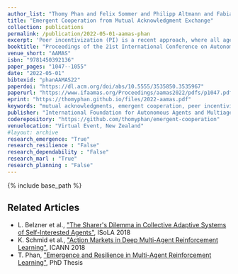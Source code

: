 ```yaml
---
author_list: "Thomy Phan and Felix Sommer and Philipp Altmann and Fabian Ritz and Lenz Belzner and Claudia Linnhoff-Popien"
title: "Emergent Cooperation from Mutual Acknowledgment Exchange"
collection: publications
permalink: /publication/2022-05-01-aamas-phan
excerpt: 'Peer incentivization (PI) is a recent approach, where all agents learn to reward or to penalize each other in a distributed fashion which often leads to emergent cooperation. Current PI mechanisms implicitly assume a flawless communication channel in order to exchange rewards. These rewards are directly integrated into the learning process without any chance to respond with feedback. Furthermore, most PI approaches rely on global information which limits scalability and applicability to real-world scenarios, where only local information is accessible. In this paper, we propose Mutual Acknowledgment Token Exchange (MATE), a PI approach defined by a two-phase communication protocol to mutually exchange acknowledgment tokens to shape individual rewards. Each agent evaluates the monotonic improvement of its individual situation in order to accept or reject acknowledgment requests from other agents. MATE is completely decentralized and only requires local communication and information. We evaluate MATE in three social dilemma domains. Our results show that MATE is able to achieve and maintain significantly higher levels of cooperation than previous PI approaches. In addition, we evaluate the robustness of MATE in more realistic scenarios, where agents can defect from the protocol and where communication failures can occur.'
booktitle: "Proceedings of the 21st International Conference on Autonomous Agents and MultiAgent Systems"
venue_short: "AAMAS"
isbn: "9781450392136"
paper_pages: "1047--1055"
date: "2022-05-01"
bibtexid: "phanAAMAS22"
paperdoi: "https://dl.acm.org/doi/abs/10.5555/3535850.3535967"
paperurl: "https://www.ifaamas.org/Proceedings/aamas2022/pdfs/p1047.pdf"
eprint: "https://thomyphan.github.io/files/2022-aamas.pdf"
keywords: "mutual acknowledgments, emergent cooperation, peer incentivization, reinforcement learning, multi-agent learning"
publisher: "International Foundation for Autonomous Agents and Multiagent Systems"
coderepository: "https://github.com/thomyphan/emergent-cooperation"
venuelocation: "Virtual Event, New Zealand"
#layout: archive
research_emergence: "True"
research_resilience : "False"
research_dependability : "False"
research_marl : "True"
research_planning : "False"
---
```


{% include base_path %}

## Related Articles
- L. Belzner et al., ["The Sharer's Dilemma in Collective Adaptive Systems of Self-Interested Agents"](https://thomyphan.github.io/publication/2018-11-01-isola-belzner), ISoLA 2018
- K. Schmid et al., ["Action Markets in Deep Multi-Agent Reinforcement Learning"](https://thomyphan.github.io/publication/2018-08-01-icann-schmid), ICANN 2018
- T. Phan, ["Emergence and Resilience in Multi-Agent Reinforcement Learning"](https://thomyphan.github.io/publication/2023-06-26-phd-thesis-phan), PhD Thesis